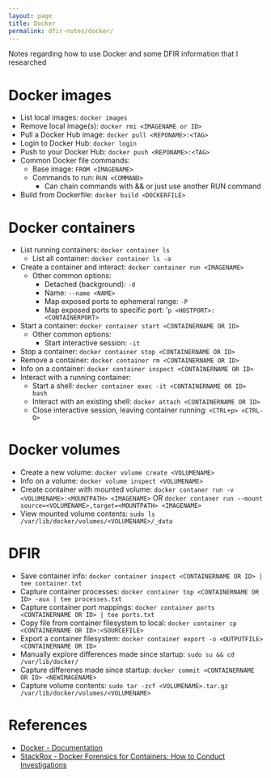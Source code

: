 ```yaml
---
layout: page
title: Docker
permalink: dfir-notes/docker/
---
```



Notes regarding how to use Docker and some DFIR information that I researched

# Docker images
* List local images: `docker images`
* Remove local image(s): `docker rmi <IMAGENAME or ID>`
* Pull a Docker Hub image: `docker pull <REPONAME>:<TAG>`
* Login to Docker Hub: `docker login`
* Push to your Docker Hub: `docker push <REPONAME>:<TAG>`
* Common Docker file commands:
    * Base image: `FROM <IMAGENAME>`
    * Commands to run: `RUN <COMMAND>`
        * Can chain commands with && or just use another RUN command
* Build from Dockerfile: `docker build <DOCKERFILE>`

# Docker containers
* List running containers: `docker container ls`
    * List all container: `docker container ls -a`
* Create a container and interact: `docker container run <IMAGENAME>`
    * Other common options:
        * Detached (background): `-d`
        * Name: `--name <NAME>`
        * Map exposed ports to ephemeral range: `-P`
        * Map exposed ports to specific port: '`p <HOSTPORT>:<CONTAINERPORT>`
* Start a container: `docker container start <CONTAINERNAME OR ID>`
    * Other common options:
        * Start interactive session: `-it`
* Stop a container: `docker container stop <CONTAINERNAME OR ID>`
* Remove a container: `docker container rm <CONTAINERNAME OR ID>`
* Info on a container: `docker container inspect <CONTAINERNAME OR ID>`
* Interact with a running container:
    * Start a shell: `docker container exec -it <CONTAINERNAME OR ID> bash`
    * Interact with an existing shell: `docker attach <CONTAINERNAME OR ID>`
    * Close interactive session, leaving container running: `<CTRL+p> <CTRL-Q>`
    

# Docker volumes
* Create a new volume: `docker volume create <VOLUMENAME>`
* Info on a volume: `docker volume inspect <VOLUMENAME>`
* Create container with mounted volume:
    `docker contaner run -v <VOLUMENAME>:<MOUNTPATH> <IMAGENAME>`
    OR
    `docker contaner run --mount source=<VOLUMENAME>,target=<MOUNTPATH> <IMAGENAME>`
* View mounted volume contents: `sudo ls /var/lib/docker/volumes/<VOLUMENAME>/_data`

# DFIR
* Save container info: `docker container inspect <CONTAINERNAME OR ID> | tee container.txt`
* Capture container processes: `docker container top <CONTAINERNAME OR ID> -aux | tee processes.txt`
* Capture container port mappings: `docker container ports <CONTAINERNAME OR ID> | tee ports.txt`
* Copy file from container filesystem to local: `docker container cp <CONTAINERNAME OR ID>:<SOURCEFILE>`
* Export a container filesystem: `docker container export -o <OUTPUTFILE> <CONTAINERNAME OR ID>`
* Manually explore differences made since startup: `sudo su && cd /var/lib/docker/`
* Capture differenes made since startup: `docker commit <CONTAINERNAME OR ID> <NEWIMAGENAME>`
* Capture volume contents: `sudo tar -zcf <VOLUMENAME>.tar.gz /var/lib/docker/volumes/<VOLUMENAME>`

# References
* [Docker - Documentation](https://docs.docker.com/)
* [StackRox - Docker Forensics for Containers: How to Conduct Investigations](https://www.stackrox.com/post/2017/08/csi-container-edition-forensics-in-the-age-of-containers/)
